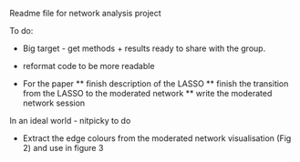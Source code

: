 Readme file for network analysis project


To do:

* Big target - get methods + results ready to share with the group. 

* reformat code to be more readable
* For the paper
** finish description of the LASSO
** finish the transition from the LASSO to the moderated network
** write the moderated network session





In an ideal world - nitpicky to do

* Extract the edge colours from the moderated network visualisation (Fig 2) and use in figure 3